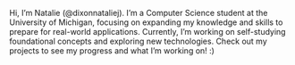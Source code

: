 Hi, I’m Natalie (@dixonnataliej). I’m a Computer Science student at the University of Michigan, focusing on expanding my knowledge and skills to prepare for real-world applications. Currently, I’m working on self-studying foundational concepts and exploring new technologies. Check out my projects to see my progress and what I’m working on! :)


<!---
dixonnataliej/dixonnataliej is a ✨ special ✨ repository because its `README.md` (this file) appears on your GitHub profile.
You can click the Preview link to take a look at your changes.
--->
